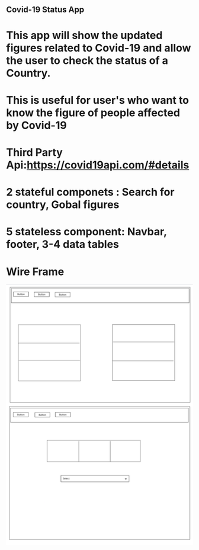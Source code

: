 ##  Covid-19 Status App

# This app will show the updated figures related to Covid-19 and allow the user to check the status of a Country.

# This is useful for user's who want to know the figure of people affected by Covid-19

# Third Party Api:https://covid19api.com/#details
# 2 stateful componets : Search for country, Gobal figures 
# 5 stateless component: Navbar, footer, 3-4 data tables 

# Wire Frame

![wireframe](/wireframe.png)

